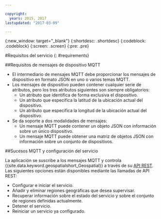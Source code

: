 ```yaml
---

copyright:
  years: 2015, 2017
lastupdated: "2017-03-09"

---
```


<!-- Attribute definitions -->
{:new_window: target="_blank"}
{:shortdesc: .shortdesc}
{:codeblock: .codeblock}
{:screen: .screen}
{:pre: .pre}

#Requisitos del servicio
{: #requirements}


##Requisitos de mensajes de dispositivo MQTT

* El intermediario de mensajes MQTT debe proporcionar los mensajes de dispositivo en formato JSON en uno o varios temas MQTT.
* Los mensajes de dispositivo pueden contener cualquier serie de atributos, pero los tres atributos siguientes son siempre obligatorios:
	* Un atributo que identifica de forma exclusiva el dispositivo.
	* Un atributo que especifica la latitud de la ubicación actual del dispositivo.
	* Un atributo que especifica la longitud de la ubicación actual del dispositivo.
* Se da soporte a dos modalidades de mensajes:
	* Un mensaje MQTT puede contener un objeto JSON con información sobre un único dispositivo.
	* Un mensaje MQTT puede obtener una matriz de objetos JSON con información sobre un conjunto de dispositivos.

##Sucesos MQTT y configuración del servicio

La aplicación se suscribe a los mensajes MQTT y controla {{site.data.keyword.geospatialshort_Geospatial}} a través de su [API REST](https://console.ng.bluemix.net/apidocs/246). Las siguientes opciones están disponibles mediante las llamadas de API REST:

* Configurar e iniciar el servicio.
* Añadir y eliminar regiones geográficas que desea supervisar.
* Recuperar información sobre el estado del servicio y sobre el conjunto de regiones definidas actualmente.
* Detener el servicio.
* Reiniciar un servicio ya configurado.
